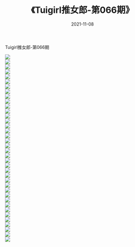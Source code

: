 ﻿---
layout: post
title:  《Tuigirl推女郎-第066期》
date:   2021-11-08
img: http://imgx.orgx.ga/漏D/网络美图/2021/Tuigirl推女郎-第066期/000.jpg
categories: [美女, 清纯, 唯美]
---

Tuigirl推女郎-第066期

  ![](http://imgx.orgx.ga/漏D/网络美图/2021/Tuigirl推女郎-第066期/001.jpg) <br> ![](http://imgx.orgx.ga/漏D/网络美图/2021/Tuigirl推女郎-第066期/002.jpg) <br> ![](http://imgx.orgx.ga/漏D/网络美图/2021/Tuigirl推女郎-第066期/003.jpg) <br> ![](http://imgx.orgx.ga/漏D/网络美图/2021/Tuigirl推女郎-第066期/004.jpg) <br> ![](http://imgx.orgx.ga/漏D/网络美图/2021/Tuigirl推女郎-第066期/005.jpg) <br> ![](http://imgx.orgx.ga/漏D/网络美图/2021/Tuigirl推女郎-第066期/006.jpg) <br> ![](http://imgx.orgx.ga/漏D/网络美图/2021/Tuigirl推女郎-第066期/007.jpg) <br> ![](http://imgx.orgx.ga/漏D/网络美图/2021/Tuigirl推女郎-第066期/008.jpg) <br> ![](http://imgx.orgx.ga/漏D/网络美图/2021/Tuigirl推女郎-第066期/009.jpg) <br> ![](http://imgx.orgx.ga/漏D/网络美图/2021/Tuigirl推女郎-第066期/010.jpg) <br> ![](http://imgx.orgx.ga/漏D/网络美图/2021/Tuigirl推女郎-第066期/011.jpg) <br> ![](http://imgx.orgx.ga/漏D/网络美图/2021/Tuigirl推女郎-第066期/012.jpg) <br> ![](http://imgx.orgx.ga/漏D/网络美图/2021/Tuigirl推女郎-第066期/013.jpg) <br> ![](http://imgx.orgx.ga/漏D/网络美图/2021/Tuigirl推女郎-第066期/014.jpg) <br> ![](http://imgx.orgx.ga/漏D/网络美图/2021/Tuigirl推女郎-第066期/015.jpg) <br> ![](http://imgx.orgx.ga/漏D/网络美图/2021/Tuigirl推女郎-第066期/016.jpg) <br> ![](http://imgx.orgx.ga/漏D/网络美图/2021/Tuigirl推女郎-第066期/017.jpg) <br> ![](http://imgx.orgx.ga/漏D/网络美图/2021/Tuigirl推女郎-第066期/018.jpg) <br> ![](http://imgx.orgx.ga/漏D/网络美图/2021/Tuigirl推女郎-第066期/019.jpg) <br> ![](http://imgx.orgx.ga/漏D/网络美图/2021/Tuigirl推女郎-第066期/020.jpg) <br> ![](http://imgx.orgx.ga/漏D/网络美图/2021/Tuigirl推女郎-第066期/021.jpg) <br> ![](http://imgx.orgx.ga/漏D/网络美图/2021/Tuigirl推女郎-第066期/022.jpg) <br> ![](http://imgx.orgx.ga/漏D/网络美图/2021/Tuigirl推女郎-第066期/023.jpg) <br> ![](http://imgx.orgx.ga/漏D/网络美图/2021/Tuigirl推女郎-第066期/024.jpg) <br> ![](http://imgx.orgx.ga/漏D/网络美图/2021/Tuigirl推女郎-第066期/025.jpg) <br> ![](http://imgx.orgx.ga/漏D/网络美图/2021/Tuigirl推女郎-第066期/026.jpg) <br> ![](http://imgx.orgx.ga/漏D/网络美图/2021/Tuigirl推女郎-第066期/027.jpg) <br> ![](http://imgx.orgx.ga/漏D/网络美图/2021/Tuigirl推女郎-第066期/028.jpg) <br> ![](http://imgx.orgx.ga/漏D/网络美图/2021/Tuigirl推女郎-第066期/029.jpg) <br> ![](http://imgx.orgx.ga/漏D/网络美图/2021/Tuigirl推女郎-第066期/030.jpg) <br> ![](http://imgx.orgx.ga/漏D/网络美图/2021/Tuigirl推女郎-第066期/031.jpg) <br> ![](http://imgx.orgx.ga/漏D/网络美图/2021/Tuigirl推女郎-第066期/032.jpg) <br> ![](http://imgx.orgx.ga/漏D/网络美图/2021/Tuigirl推女郎-第066期/033.jpg) <br> ![](http://imgx.orgx.ga/漏D/网络美图/2021/Tuigirl推女郎-第066期/034.jpg) <br> ![](http://imgx.orgx.ga/漏D/网络美图/2021/Tuigirl推女郎-第066期/035.jpg) <br> ![](http://imgx.orgx.ga/漏D/网络美图/2021/Tuigirl推女郎-第066期/036.jpg) <br> ![](http://imgx.orgx.ga/漏D/网络美图/2021/Tuigirl推女郎-第066期/037.jpg) <br> ![](http://imgx.orgx.ga/漏D/网络美图/2021/Tuigirl推女郎-第066期/038.jpg) <br>